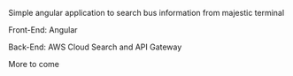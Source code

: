 Simple angular application to search bus information from majestic terminal

Front-End:
Angular

Back-End:
AWS Cloud Search and API Gateway

More to come